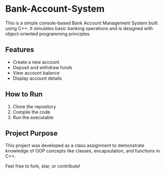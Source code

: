# Bank-Account-System

This is a simple console-based Bank Account Management System built using C++. It simulates basic banking operations and is designed with object-oriented programming principles.

## Features
- Create a new account
- Deposit and withdraw funds
- View account balance
- Display account details

## How to Run
1. Clone the repository
2. Compile the code
3. Run the executable

## Project Purpose
This project was developed as a class assignment to demonstrate knowledge of OOP concepts like classes, encapsulation, and functions in C++.

Feel free to fork, star, or contribute!
